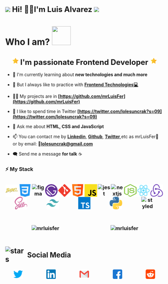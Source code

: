 <h2 style="font-size: 1.5rem; font-weight: bold;"> <img src="https://media.giphy.com/media/ObNTw8Uzwy6KQ/giphy.gif" width="40px"> Hi! 👨‍💻I'm Luis Alvarez <img src="https://media.giphy.com/media/fFEFxS3DE5VIY/giphy.gif" width="35px" /></h2>

<h1 style="font-size: bold;">Who I am? <img src="https://media.giphy.com/media/cXRew6iGi0cLZSl76j/giphy.gif" width="60" height="60" /></h1>

<h3 style="text-align: center; font-size: 1.5rem; display: flex; align-items: center; justify-content: center; margin-bottom: 1rem; align-items: flex-start;"><img style="width: 20px; height: 20px; margin: 0 0.4rem;" src="./assets/others/star.svg" alt="🌟">I'm passionate Frontend Developer</span><img style="width: 20px; margin: 0 0.4rem;" src="./assets/others/star.svg" alt="🌟" /></h3>

- 🌱 I'm currently learning about **new technologies and much more**

- 🌟 But I always like to practice with **[Frontend Technologies💻](https://github.com/mrLuisFer)**

- 👨‍💻 My projects are in **[https://github.com/mrLuisFer](https://github.com/mrLuisFer)**

- 💬 I like to spend time in Twitter **[https://twitter.com/lolesuncrak?s=09](https://twitter.com/lolesuncrak?s=09)**

- 📝 Ask me about **HTML, CSS and JavaScript**

- 📫 You can contact me by **[Linkedin](https://www.linkedin.com/in/mrluisfer/)**, **[Github](https://github.com/mrLuisFer)**, **[Twitter](https://twitter.com/lolesuncrak)**,etc as mrLuisFer🌟 or by email: **💼lolesuncrak@gmail.com**

- 🗨️ Send me a message **for talk** ☕

<h3>⚡ My Stack<h3>
<p style="text-align: center; display: flex; justify-content: space-around; flex-wrap: wrap; margin-top: 2rem; margin-bottom: 2rem;">
<img src="./assets/babel.svg" alt="babel" width="40" height="40"/> 
<img src="./assets/css3.svg" alt="css3" width="40" height="40"/> 
<img src="https://www.vectorlogo.zone/logos/figma/figma-icon.svg" alt="figma" width="40" height="40"/> 
<img src="./assets/gatsby.svg" alt="gatsby" width="40" height="40"/> 
<img src="./assets/git.svg" alt="git" width="40" height="40"/>
<img src="./assets/html.svg" alt="html5" width="40" height="40"/>
<img src="./assets/javascript.svg" alt="javascript" width="40" height="40"/> 
<img src="https://i.ibb.co/Yj6p14L/jest.png" alt="jest" width="40" height="40"/> 
<img src="https://cdn.worldvectorlogo.com/logos/nextjs-3.svg" alt="nextjs" width="40" height="40"/> 
<img src="./assets/nodejs.svg" alt="nodejs" width="40" height="40"/> 
<img src="./assets/react.svg" alt="react" width="40" height="40"/> 
<img src="./assets/redux.svg" alt="redux" width="40" height="40"/> 
<img src="./assets/sass.svg" alt="sass" width="40" height="40"/> 
<img src="./assets/tailwindcss.svg" alt="tailwind" width="40" height="40"/> 
<img src="./assets/typescript.svg" alt="typescript" width="40" height="40"/>
<img src="./assets/python.svg" alt="python" width="40" height="40"/>
<img src="https://miro.medium.com/max/318/1*c1rnU4_5k7Mimo_CA1efmQ.png" alt="styled-components" width="40" height="40"/>
</p>

<div style="display: flex; justify-content: space-around; flex-wrap: wrap;">
  <p>&nbsp;<img align="center" src="https://github-readme-stats.vercel.app/api?username=mrLuisFer&show_icons=true&theme=radical&title_color=61f2f5" alt="mrluisfer" /></p>

  <p>&nbsp;<img align="center" src="https://github-readme-stats.vercel.app/api/top-langs/?username=mrLuisFer&layout=compact&theme=radical&title_color=61f2f5" alt="mrluisfer" /></p>
</div>

<h2 style="font-size: 1.4rem; display: flex; align-items: center; font-weight: bold;"><img src="https://media.giphy.com/media/d0aPfEC538kEM/giphy.gif" alt="stars" width="70px" />Social Media</h2>


<div style="display: flex; flex-wrap: wrap; justify-content: center; align-items: flex-start; column-gap:50px;">
<a style="margin: 0 0.8rem; outline: none;" href="https://twitter.com/lolesuncrak" target="_blank"><img align="center" src="./assets/social-media/twitter.svg" alt="lolesuncrak" width="30" /></a>
<a style="margin: 0 0.8rem; outline: none;" href="https://www.linkedin.com/in/mrluisfer/" target="blank"><img src="./assets/social-media/linkedin.svg" alt="luis fernando alvarez manriquez" width="30" /></a>
<a style="margin: 0 0.8rem; outline: none;" href='mailto:lolesuncrak@gmail.com' target='_blank'><img src="./assets/social-media/gmail.svg" width="30" alt="luis fernando alvarez manriquez" /></a>
<a style="margin: 0 0.8rem; outline: none;" href='https://www.facebook.com/profile.php?id=100013068189807' target='_blank'><img src='./assets/social-media/facebook.svg' alt='luis fer alvarez' width='30'/></a>
<a style="margin: 0 0.8rem; outline: none;" href="https://www.reddit.com/user/mrLuisFer" target="_blank" ><img src="./assets/social-media/reddit.svg" alt="u/mrLuisFer" width='30'></a>
</div>
